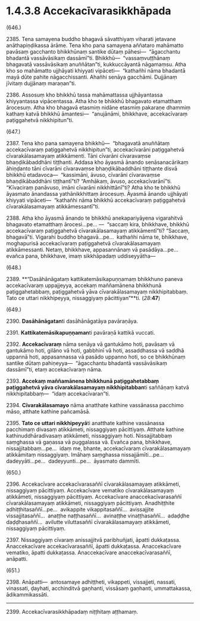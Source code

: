 # 1.4.3.8 Accekacīvarasikkhāpada

(646.)

2385\. Tena samayena buddho bhagavā sāvatthiyaṃ viharati jetavane anāthapiṇḍikassa ārāme. Tena kho pana samayena aññataro mahāmatto pavāsaṃ gacchanto bhikkhūnaṃ santike dūtaṃ pāhesi—  “āgacchantu bhadantā vassāvāsikaṃ dassāmī”ti. Bhikkhū—  “vassaṃvuṭṭhānaṃ bhagavatā vassāvāsikaṃ anuññātan”ti, kukkuccāyantā nāgamaṃsu. Atha kho so mahāmatto ujjhāyati khiyyati vipāceti—  “kathañhi nāma bhadantā mayā dūte pahite nāgacchissanti. Ahañhi senāya gacchāmi. Dujjānaṃ jīvitaṃ dujjānaṃ maraṇan”ti.

2386\. Assosuṃ kho bhikkhū tassa mahāmattassa ujjhāyantassa khiyyantassa vipācentassa. Atha kho te bhikkhū bhagavato etamatthaṃ ārocesuṃ. Atha kho bhagavā etasmiṃ nidāne etasmiṃ pakaraṇe dhammiṃ kathaṃ katvā bhikkhū āmantesi—  “anujānāmi, bhikkhave, accekacīvaraṃ paṭiggahetvā nikkhipitun”ti.

(647.)

2387\. Tena kho pana samayena bhikkhū—  “bhagavatā anuññātaṃ accekacīvaraṃ paṭiggahetvā nikkhipitun”ti, accekacīvarāni paṭiggahetvā cīvarakālasamayaṃ atikkāmenti. Tāni cīvarāni cīvaravaṃse bhaṇḍikābaddhāni tiṭṭhanti. Addasa kho āyasmā ānando senāsanacārikaṃ āhiṇḍanto tāni cīvarāni cīvaravaṃse bhaṇḍikābaddhāni tiṭṭhante disvā bhikkhū etadavoca—  “kassimāni, āvuso, cīvarāni cīvaravaṃse bhaṇḍikābaddhāni tiṭṭhantī”ti? “Amhākaṃ, āvuso, accekacīvarānī”ti. “Kīvaciraṃ panāvuso, imāni cīvarāni nikkhittānī”ti? Atha kho te bhikkhū āyasmato ānandassa yathānikkhittaṃ ārocesuṃ. Āyasmā ānando ujjhāyati khiyyati vipāceti—  “kathañhi nāma bhikkhū accekacīvaraṃ paṭiggahetvā cīvarakālasamayaṃ atikkāmessantī”ti.

2388\. Atha kho āyasmā ānando te bhikkhū anekapariyāyena vigarahitvā bhagavato etamatthaṃ ārocesi…pe… —  “saccaṃ kira, bhikkhave, bhikkhū accekacīvaraṃ paṭiggahetvā cīvarakālasamayaṃ atikkāmentī”ti? “Saccaṃ, bhagavā”ti. Vigarahi buddho bhagavā…pe…  kathañhi nāma te, bhikkhave, moghapurisā accekacīvaraṃ paṭiggahetvā cīvarakālasamayaṃ atikkāmessanti. Netaṃ, bhikkhave, appasannānaṃ vā pasādāya…pe…  evañca pana, bhikkhave, imaṃ sikkhāpadaṃ uddiseyyātha—

(648.)

2389\. **“Dasāhānāgataṃ kattikatemāsikapuṇṇamaṃ bhikkhuno paneva accekacīvaraṃ uppajjeyya, accekaṃ maññamānena bhikkhunā paṭiggahetabbaṃ, paṭiggahetvā yāva cīvarakālasamayaṃ nikkhipitabbaṃ. Tato ce uttari nikkhipeyya, nissaggiyaṃ pācittiyan”**ti. (*28*:**47**)

(649.)

2390\. **Dasāhānāgatan**ti dasāhānāgatāya pavāraṇāya.

2391\. **Kattikatemāsikapuṇṇaman**ti pavāraṇā kattikā vuccati.

2392\. **Accekacīvaraṃ** nāma senāya vā gantukāmo hoti, pavāsaṃ vā gantukāmo hoti, gilāno vā hoti, gabbhinī vā hoti, assaddhassa vā saddhā uppannā hoti, appasannassa vā pasādo uppanno hoti, so ce bhikkhūnaṃ santike dūtaṃ pahiṇeyya—  “āgacchantu bhadantā vassāvāsikaṃ dassāmī”ti, etaṃ accekacīvaraṃ nāma.

2393\. **Accekaṃ maññamānena bhikkhunā paṭiggahetabbaṃ paṭiggahetvā yāva cīvarakālasamayaṃ nikkhipitabban**ti saññāṇaṃ katvā nikkhipitabbaṃ—  “idaṃ accekacīvaran”ti.

2394\. **Cīvarakālasamayo** nāma anatthate kathine vassānassa pacchimo māso, atthate kathine pañcamāsā.

2395\. **Tato ce uttari nikkhipeyyā**ti anatthate kathine vassānassa pacchimaṃ divasaṃ atikkāmeti, nissaggiyaṃ pācittiyaṃ. Atthate kathine kathinuddhāradivasaṃ atikkāmeti, nissaggiyaṃ hoti. Nissajjitabbaṃ saṃghassa vā gaṇassa vā puggalassa vā. Evañca pana, bhikkhave, nissajjitabbaṃ…pe…  idaṃ me, bhante, accekacīvaraṃ cīvarakālasamayaṃ atikkāmitaṃ nissaggiyaṃ. Imāhaṃ saṃghassa nissajjāmīti…pe…  dadeyyāti…pe…  dadeyyunti…pe…  āyasmato dammīti.

(650.)

2396\. Accekacīvare accekacīvarasaññī cīvarakālasamayaṃ atikkāmeti, nissaggiyaṃ pācittiyaṃ. Accekacīvare vematiko cīvarakālasamayaṃ atikkāmeti, nissaggiyaṃ pācittiyaṃ. Accekacīvare anaccekacīvarasaññī cīvarakālasamayaṃ atikkāmeti, nissaggiyaṃ pācittiyaṃ. Anadhiṭṭhite adhiṭṭhitasaññī…pe…  avikappite vikappitasaññī…  avissajjite vissajjitasaññī…  anaṭṭhe naṭṭhasaññī…  avinaṭṭhe vinaṭṭhasaññī…  adaḍḍhe daḍḍhasaññī…  avilutte viluttasaññī cīvarakālasamayaṃ atikkāmeti, nissaggiyaṃ pācittiyaṃ.

2397\. Nissaggiyaṃ cīvaraṃ anissajjitvā paribhuñjati, āpatti dukkaṭassa. Anaccekacīvare accekacīvarasaññī, āpatti dukkaṭassa. Anaccekacīvare vematiko, āpatti dukkaṭassa. Anaccekacīvare anaccekacīvarasaññī, anāpatti.

(651.)

2398\. Anāpatti—  antosamaye adhiṭṭheti, vikappeti, vissajjeti, nassati, vinassati, ḍayhati, acchinditvā gaṇhanti, vissāsaṃ gaṇhanti, ummattakassa, ādikammikassāti.

---

2399\. Accekacīvarasikkhāpadaṃ niṭṭhitaṃ aṭṭhamaṃ.
